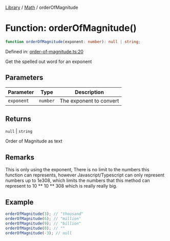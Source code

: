 <!-- markdownlint-disable -->
<!-- cspell: disable -->
[Library](../index.md) / [Math](./index.md) / orderOfMagnitude

# Function: orderOfMagnitude()

```ts
function orderOfMagnitude(exponent: number): null | string;
```

Defined in: [order-of-magnitude.ts:20](https://github.com/technobuddha/library/blob/main/src/order-of-magnitude.ts#L20)

Get the spelled out word for an exponent

## Parameters

| Parameter | Type | Description |
| ------ | ------ | ------ |
| `exponent` | `number` | The exponent to convert |

## Returns

`null` \| `string`

Order of Magnitude as text

## Remarks

This is only using the exponent, There is no limit to the numbers this function can represents, however Javascript/Typescript can only represent
numbers up to 1e308, which limits the numbers that this method can represent to 10 \*\* 10 \*\* 308 which is really really big.

## Example

```typescript
orderOfMagnitude(3); // "thousand"
orderOfMagnitude(6); // "million"
orderOfMagnitude(9); // "billion"
orderOfMagnitude(0); // ""
orderOfMagnitude(-3); // null
```

